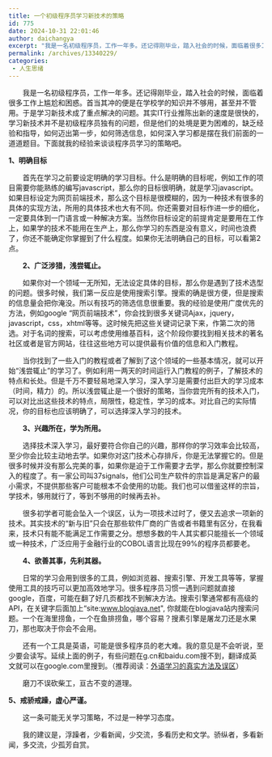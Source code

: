 ```yaml
---
title: 一个初级程序员学习新技术的策略
id: 775
date: 2024-10-31 22:01:46
author: daichangya
excerpt: "我是一名初级程序员，工作一年多。还记得刚毕业，踏入社会的时候，面临着很多工作上尴尬和困惑。首当其冲的便是在学校学的知识并不够用，甚至并不管用。于是学习新技术成了重点解决的问题。其实IT行业推陈出新的速度是很快的，学习新技术并不是初级程序员独有的问题，但是他们的处境是更为困难的，缺乏经验和指导，如何迈出第一步，如何筛选信息，如何深入学习都是摆在我们前面的一道道题目。下面就我的经验来谈谈程序员学习的策"
permalink: /archives/13340229/
categories:
 - 人生思绪
---
```



　　我是一名初级程序员，工作一年多。还记得刚毕业，踏入社会的时候，面临着很多工作上尴尬和困惑。首当其冲的便是在学校学的知识并不够用，甚至并不管用。于是学习新技术成了重点解决的问题。其实IT行业推陈出新的速度是很快的，学习新技术并不是初级程序员独有的问题，但是他们的处境是更为困难的，缺乏经验和指导，如何迈出第一步，如何筛选信息，如何深入学习都是摆在我们前面的一道道题目。下面就我的经验来谈谈程序员学习的策略吧。

**1、明确目标**

　　首先在学习之前要设定明确的学习目标。什么是明确的目标呢，例如工作的项目需要你能熟练的编写javascript，那么你的目标很明确，就是学习javascript。如果目标设定为网页前端技术，那么这个目标是很模糊的，因为一种技术有很多的具体的实现方法，所用的具体技术也大有不同。你还需要对目标作进一步的细化，一定要具体到一门语言或一种解决方案。当然你目标设定的前提肯定是要用在工作上，如果学的技术不能用在生产上，那么你学习的东西是没有意义，时间也浪费了，你还不能确定你掌握到了什么程度。如果你无法明确自己的目标，可以看第2点。

　　**2、广泛涉猎，浅尝辄止。**

　　如果你对一个领域一无所知，无法设定具体的目标，那么你是遇到了技术选型的问题。很多时候，我们第一反应是使用搜索引擎。搜索的确是很方便，但是搜索的信息量会把你淹没。所以有技巧的筛选信息很重要。我的经验是使用广度优先的方法，例如google “网页前端技术”，你会找到很多关键词Ajax，jquery，javascript，css，xhtml等等。这时候先把这些关键词记录下来，作第二次的筛选。对于名词的搜索，可以考虑使用维基百科，这个阶段你要找到相关技术的著名社区或者是官方网站，往往这些地方可以提供最有价值的信息和入门教程。

　　当你找到了一些入门的教程或者了解到了这个领域的一些基本情况，就可以开始“浅尝辄止”的学习了。例如利用一两天的时间运行入门教程的例子，了解技术的特点和长处。但是千万不要轻易地深入学习，深入学习是需要付出巨大的学习成本（时间，精力）的。所以浅尝辄止是一个很好的策略，当你尝完所有的技术入门，可以对比出这些技术的特点，局限性，稳定性，学习的成本。对比自己的实际情况，你的目标也应该明确了，可以选择深入学习的技术。   

　　**3、兴趣所在，学为所用。**

　　选择技术深入学习，最好要符合你自己的兴趣，那样你的学习效率会比较高，至少你会比较主动地去学。如果你对这门技术心存排斥，你是无法掌握它的。但是很多时候并没有那么完美的事，如果你是迫于工作需要才去学，那么你就要控制深入的程度了。有一家公司叫37signals，他们公司生产软件的宗旨是满足客户的最小需求，不提供那些客户可能根本不会使用的功能。我们也可以借鉴这样的宗旨，学技术，够用就行了，等到不够用的时候再去补。

　　很多初学者可能会坠入一个误区，认为一项技术过时了，便又去追求一项新的技术。其实技术的“新与旧”只会在那些软件厂商的广告或者书籍里有区分，在我看来，技术只有能不能满足工作需要之分。想想多数的牛人其实都只能擅长一个领域或一种技术，广泛应用于金融行业的COBOL语言比现在99%的程序员都要老。

　　**4、欲善其事，先利其器。**

　　日常的学习会用到很多的工具，例如浏览器、搜索引擎、开发工具等等，掌握使用工具的技巧可以更加高效地学习。很多程序员习惯一遇到问题就直接google，百度，可能在翻了好几页都找不到解决方法。搜索引擎通常都有高级的API，在关键字后面加上“site:www.blogjava.net", 你就能在blogjava站内搜索问题。一个在海里捞鱼，一个在鱼排捞鱼，哪个容易？搜素引擎是屠龙刀还是水果刀，那也取决于你会不会用。

　　还有一个工具是英语，可能是很多程序员的老大难。我的意见是不会听说，至少要会读写。延续上面的例子，有些问题在g.cn和baidu.com搜不到，翻译成英文就可以在google.com里搜到。（推荐阅读：[外语学习的真实方法及误区](http://kb.cnblogs.com/page/128340/)）

　　磨刀不误砍柴工，亘古不变的道理。

**5、戒骄戒躁，虚心严谨。**

　　这一条可能无关学习策略，不过是一种学习态度。

　　我的建议是，浮躁者，少看新闻，少交流，多看历史和文学。骄纵者，多看新闻，多交流，少孤芳自赏。